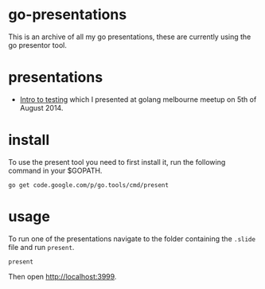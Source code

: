 # go-presentations

This is an archive of all my go presentations, these are currently using
the go presentor tool.

# presentations

* [Intro to testing](2014/08/testing.slide) which I presented at golang melbourne meetup on 5th
  of August 2014.

# install

To use the present tool you need to first install it, run the following
command in your $GOPATH.

```
go get code.google.com/p/go.tools/cmd/present
```

# usage

To run one of the presentations navigate to the folder containing the
`.slide` file and run `present`.

```
present
```

Then open [http://localhost:3999](http://localhost:3999).
